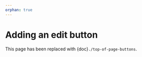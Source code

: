 ```yaml
---
orphan: true
---
```


# Adding an edit button

This page has been replaced with {doc}`./top-of-page-buttons`.
